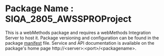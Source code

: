 # Package Name : SIQA_2805_AWSSPROProject
This is a webMethods package and requires a webMethods Integration Server to host it. Package versioning and configuration can be found in the package [manifest](./SIQA_2805_AWSSPROProject/manifest.v3) file. Service and API documentation is available on the package's home page http://&lt;server&gt;:&lt;port&gt;/&lt;packagename>.